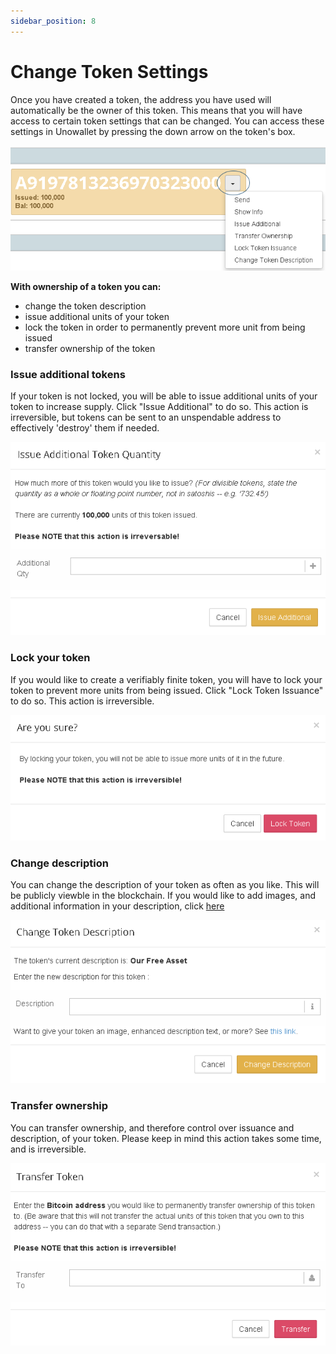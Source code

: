 ```yaml
---
sidebar_position: 8
---
```


# Change Token Settings

Once you have created a token, the address you have used will automatically be the owner of this token. This means that you will have access to certain token settings that can be changed. You can access these settings in Unowallet by pressing the down arrow on the token's box.

![](/img/tutorial/creating-assets/changetoken1.png)

**With ownership of a token you can:**

*   change the token description
*   issue additional units of your token
*   lock the token in order to permanently prevent more unit from being issued
*   transfer ownership of the token

### Issue additional tokens[​](#issue-additional-tokens)

If your token is not locked, you will be able to issue additional units of your token to increase supply. Click "Issue Additional" to do so. This action is irreversible, but tokens can be sent to an unspendable address to effectively 'destroy' them if needed.

![](/img/tutorial/creating-assets/changetoken2.png)

### Lock your token[​](#lock-your-token)

If you would like to create a verifiably finite token, you will have to lock your token to prevent more units from being issued. Click "Lock Token Issuance" to do so. This action is irreversible.

![](/img/tutorial/creating-assets/changetoken3.png)

### Change description[​](#change-description)

You can change the description of your token as often as you like. This will be publicly viewble in the blockchain. If you would like to add images, and additional information in your description, click [here](/docs/assets/enhanced-asset)

![](/img/tutorial/creating-assets/changetoken4.png)

### Transfer ownership[​](#transfer-ownership)

You can transfer ownership, and therefore control over issuance and description, of your token. Please keep in mind this action takes some time, and is irreversible.

![](/img/tutorial/creating-assets/changetoken5.png)
